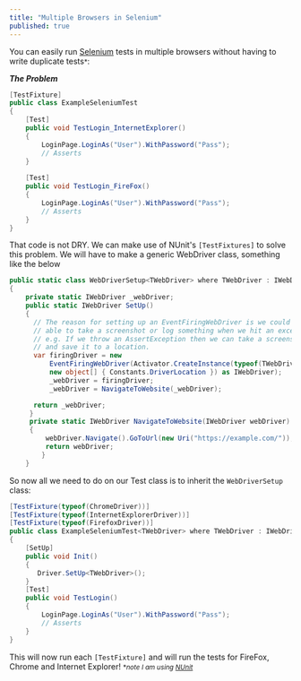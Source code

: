 ```yaml
---
title: "Multiple Browsers in Selenium"
published: true
---
```


You can easily run [Selenium](http://www.seleniumhq.org/) tests in multiple browsers without having to write duplicate tests<small>*</small>:

***The Problem***
```csharp
[TestFixture]
public class ExampleSeleniumTest
{
    [Test]
    public void TestLogin_InternetExplorer()
    {
        LoginPage.LoginAs("User").WithPassword("Pass");
        // Asserts
    }
    
    [Test]
    public void TestLogin_FireFox()
    {
        LoginPage.LoginAs("User").WithPassword("Pass");
        // Asserts
    }
}
```

That code is not DRY. 
We can make use of NUnit's `[TestFixtures]` to solve this problem.
We will have to make a generic WebDriver class, something like the below
```csharp
public static class WebDriverSetup<TWebDriver> where TWebDriver : IWebDriver, new()
{
    private static IWebDriver _webDriver;
    public static IWebDriver SetUp()
    {
      // The reason for setting up an EventFiringWebDriver is we could be
      // able to take a screenshot or log something when we hit an exception
      // e.g. If we throw an AssertException then we can take a screenshot
      // and save it to a location.
      var firingDriver = new
          EventFiringWebDriver(Activator.CreateInstance(typeof(TWebDriver),
          new object[] { Constants.DriverLocation }) as IWebDriver);
          _webDriver = firingDriver;
          _webDriver = NavigateToWebsite(_webDriver);

      return _webDriver;
     }
     private static IWebDriver NavigateToWebsite(IWebDriver webDriver)
     {
         webDriver.Navigate().GoToUrl(new Uri("https://example.com/"));
         return webDriver;
        }
    }
```

So now all we need to do on our Test class is to inherit the `WebDriverSetup` class:
```csharp
[TestFixture(typeof(ChromeDriver))]
[TestFixture(typeof(InternetExplorerDriver))]
[TestFixture(typeof(FirefoxDriver))]
public class ExampleSeleniumTest<TWebDriver> where TWebDriver : IWebDriver, new()
{
    [SetUp]
    public void Init()
    {
       Driver.SetUp<TWebDriver>();
    }
    [Test]
    public void TestLogin()
    {
        LoginPage.LoginAs("User").WithPassword("Pass");
        // Asserts
    }
}
```

This will now run each `[TestFixture]` and will run the tests for FireFox, Chrome and Internet Explorer!
<small>
**note I am using [NUnit](http://www.nunit.org/)*
</small>